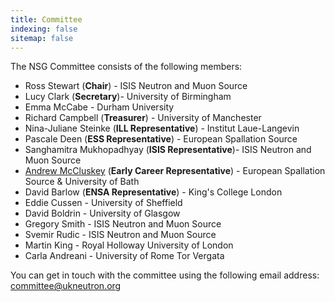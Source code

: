 ```yaml
---
title: Committee
indexing: false
sitemap: false
---
```


The NSG Committee consists of the following members:
- Ross Stewart (**Chair**) - ISIS Neutron and Muon Source
- Lucy Clark (**Secretary**)- University of Birmingham
- Emma McCabe  - Durham University 
- Richard Campbell (**Treasurer**) - University of Manchester
- Nina-Juliane Steinke (**ILL Representative**) - Institut Laue-Langevin
- Pascale Deen (**ESS Representative**) - European Spallation Source
- Sanghamitra Mukhopadhyay (**ISIS Representative**)- ISIS Neutron and Muon Source
- [Andrew McCluskey](https://armccluskey.com) (**Early Career Representative**) - European Spallation Source & University of Bath
- David Barlow (**ENSA Representative**) - King's College London
- Eddie Cussen - University of Sheffield
- David Boldrin - University of Glasgow
- Gregory Smith - ISIS Neutron and Muon Source
- Svemir Rudic - ISIS Neutron and Muon Source
- Martin King - Royal Holloway University of London
- Carla Andreani - University of Rome Tor Vergata

  
You can get in touch with the committee using the following email address: [committee@ukneutron.org](mailto:committee@ukneutron.org)
